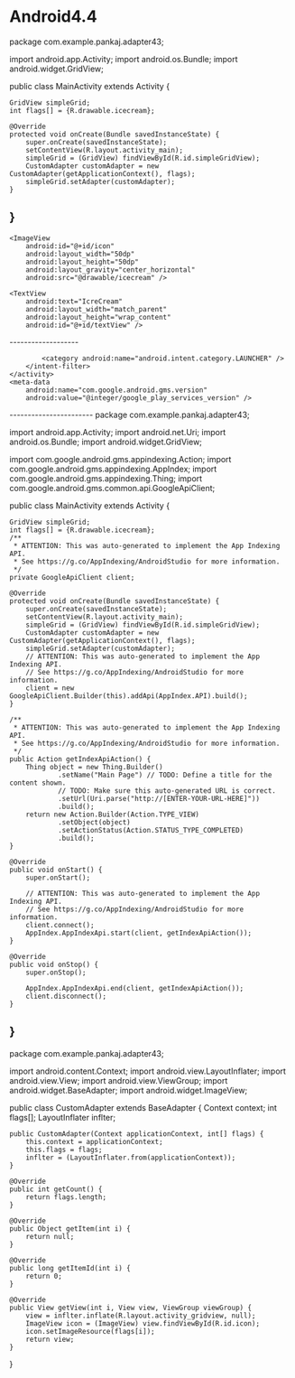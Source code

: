 # Android4.4
package com.example.pankaj.adapter43;

import android.app.Activity;
import android.os.Bundle;
import android.widget.GridView;

public class MainActivity extends Activity {

    GridView simpleGrid;
    int flags[] = {R.drawable.icecream};

    @Override
    protected void onCreate(Bundle savedInstanceState) {
        super.onCreate(savedInstanceState);
        setContentView(R.layout.activity_main);
        simpleGrid = (GridView) findViewById(R.id.simpleGridView);
        CustomAdapter customAdapter = new CustomAdapter(getApplicationContext(), flags);
        simpleGrid.setAdapter(customAdapter);
    }
}
-------------------------
<?xml version="1.0" encoding="utf-8"?>
<LinearLayout xmlns:android="http://schemas.android.com/apk/res/android"
    android:layout_width="match_parent"
    android:layout_height="match_parent"
    android:orientation="vertical">

    <ImageView
        android:id="@+id/icon"
        android:layout_width="50dp"
        android:layout_height="50dp"
        android:layout_gravity="center_horizontal"
        android:src="@drawable/icecream" />

    <TextView
        android:text="IcreCream"
        android:layout_width="match_parent"
        android:layout_height="wrap_content"
        android:id="@+id/textView" />
</LinearLayout>
-------------------
<?xml version="1.0" encoding="utf-8"?>
<manifest xmlns:android="http://schemas.android.com/apk/res/android"
package="com.example.pankaj.adapter43">

<application
    android:allowBackup="true"
    android:icon="@mipmap/ic_launcher"
    android:label="@string/app_name"
    android:theme="@style/AppTheme" >
    <activity
        android:name="com.example.pankaj.adapter43.MainActivity"
        android:label="@string/app_name" >
        <intent-filter>
            <action android:name="android.intent.action.MAIN" />

            <category android:name="android.intent.category.LAUNCHER" />
        </intent-filter>
    </activity>
    <meta-data
        android:name="com.google.android.gms.version"
        android:value="@integer/google_play_services_version" />
</application>

</manifest>
-----------------------
package com.example.pankaj.adapter43;

import android.app.Activity;
import android.net.Uri;
import android.os.Bundle;
import android.widget.GridView;

import com.google.android.gms.appindexing.Action;
import com.google.android.gms.appindexing.AppIndex;
import com.google.android.gms.appindexing.Thing;
import com.google.android.gms.common.api.GoogleApiClient;

public class MainActivity extends Activity {

    GridView simpleGrid;
    int flags[] = {R.drawable.icecream};
    /**
     * ATTENTION: This was auto-generated to implement the App Indexing API.
     * See https://g.co/AppIndexing/AndroidStudio for more information.
     */
    private GoogleApiClient client;

    @Override
    protected void onCreate(Bundle savedInstanceState) {
        super.onCreate(savedInstanceState);
        setContentView(R.layout.activity_main);
        simpleGrid = (GridView) findViewById(R.id.simpleGridView);
        CustomAdapter customAdapter = new CustomAdapter(getApplicationContext(), flags);
        simpleGrid.setAdapter(customAdapter);
        // ATTENTION: This was auto-generated to implement the App Indexing API.
        // See https://g.co/AppIndexing/AndroidStudio for more information.
        client = new GoogleApiClient.Builder(this).addApi(AppIndex.API).build();
    }

    /**
     * ATTENTION: This was auto-generated to implement the App Indexing API.
     * See https://g.co/AppIndexing/AndroidStudio for more information.
     */
    public Action getIndexApiAction() {
        Thing object = new Thing.Builder()
                .setName("Main Page") // TODO: Define a title for the content shown.
                // TODO: Make sure this auto-generated URL is correct.
                .setUrl(Uri.parse("http://[ENTER-YOUR-URL-HERE]"))
                .build();
        return new Action.Builder(Action.TYPE_VIEW)
                .setObject(object)
                .setActionStatus(Action.STATUS_TYPE_COMPLETED)
                .build();
    }

    @Override
    public void onStart() {
        super.onStart();

        // ATTENTION: This was auto-generated to implement the App Indexing API.
        // See https://g.co/AppIndexing/AndroidStudio for more information.
        client.connect();
        AppIndex.AppIndexApi.start(client, getIndexApiAction());
    }

    @Override
    public void onStop() {
        super.onStop();

        AppIndex.AppIndexApi.end(client, getIndexApiAction());
        client.disconnect();
    }
}
-----------------------
package com.example.pankaj.adapter43;

import android.content.Context;
import android.view.LayoutInflater;
import android.view.View;
import android.view.ViewGroup;
import android.widget.BaseAdapter;
import android.widget.ImageView;

public class CustomAdapter extends BaseAdapter {
    Context context;
    int flags[];
    LayoutInflater inflter;

    public CustomAdapter(Context applicationContext, int[] flags) {
        this.context = applicationContext;
        this.flags = flags;
        inflter = (LayoutInflater.from(applicationContext));
    }

    @Override
    public int getCount() {
        return flags.length;
    }

    @Override
    public Object getItem(int i) {
        return null;
    }

    @Override
    public long getItemId(int i) {
        return 0;
    }

    @Override
    public View getView(int i, View view, ViewGroup viewGroup) {
        view = inflter.inflate(R.layout.activity_gridview, null);
        ImageView icon = (ImageView) view.findViewById(R.id.icon);
        icon.setImageResource(flags[i]);
        return view;
    }
}
